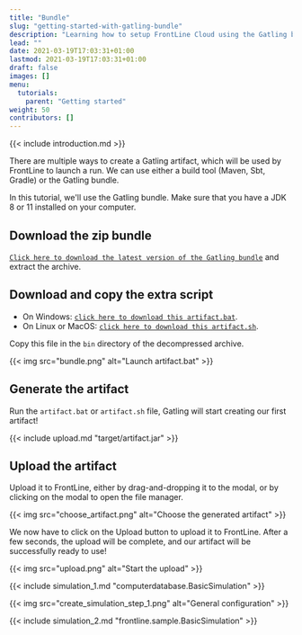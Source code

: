 ```yaml
---
title: "Bundle"
slug: "getting-started-with-gatling-bundle"
description: "Learning how to setup FrontLine Cloud using the Gatling bundle"
lead: ""
date: 2021-03-19T17:03:31+01:00
lastmod: 2021-03-19T17:03:31+01:00
draft: false
images: []
menu:
  tutorials:
    parent: "Getting started"
weight: 50
contributors: []
---
```


{{< include introduction.md >}}

There are multiple ways to create a Gatling artifact, which will be used by FrontLine to launch a run. We can use either a build tool (Maven, Sbt, Gradle) or the Gatling bundle.

In this tutorial, we'll use the Gatling bundle. Make sure that you have a JDK 8 or 11 installed on your computer.

## Download the zip bundle
[`Click here to download the latest version of the Gatling bundle`](https://gatling.io/open-source/start-testing) and extract the archive.

## Download and copy the extra script

* On Windows: [`click here to download this artifact.bat`](https://raw.githubusercontent.com/gatling/gatling/master/gatling-bundle/src/universal/bin/artifact.bat).
* On Linux or MacOS: [`click here to download this artifact.sh`](https://raw.githubusercontent.com/gatling/gatling/master/gatling-bundle/src/universal/bin/artifact.sh).

Copy this file in the `bin` directory of the decompressed archive.

{{< img src="bundle.png" alt="Launch artifact.bat" >}}

## Generate the artifact

Run the `artifact.bat` or `artifact.sh` file, Gatling will start creating our first artifact!

{{< include upload.md "target/artifact.jar" >}}

## Upload the artifact

Upload it to FrontLine, either by drag-and-dropping it to the modal, or by clicking on the modal to open the file manager.

{{< img src="choose_artifact.png" alt="Choose the generated artifact" >}}

We now have to click on the Upload button to upload it to FrontLine. After a few seconds, the upload will be complete, and our artifact will be successfully ready to use!

{{< img src="upload.png" alt="Start the upload" >}}

{{< include simulation_1.md "computerdatabase.BasicSimulation" >}}

{{< img src="create_simulation_step_1.png" alt="General configuration" >}}

{{< include simulation_2.md "frontline.sample.BasicSimulation" >}}

